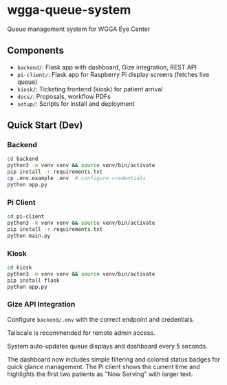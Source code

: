 # wgga-queue-system

Queue management system for WGGA Eye Center

## Components

- `backend/`: Flask app with dashboard, Gize integration, REST API
- `pi-client/`: Flask app for Raspberry Pi display screens (fetches live queue)
- `kiosk/`: Ticketing frontend (kiosk) for patient arrival
- `docs/`: Proposals, workflow PDFs
- `setup/`: Scripts for install and deployment

## Quick Start (Dev)

### Backend
```bash
cd backend
python3 -m venv venv && source venv/bin/activate
pip install -r requirements.txt
cp .env.example .env  # configure credentials
python app.py
```

### Pi Client
```bash
cd pi-client
python3 -m venv venv && source venv/bin/activate
pip install -r requirements.txt
python main.py
```

### Kiosk
```bash
cd kiosk
python3 -m venv venv && source venv/bin/activate
pip install flask
python app.py
```

### Gize API Integration
Configure `backend/.env` with the correct endpoint and credentials.

Tailscale is recommended for remote admin access.

System auto-updates queue displays and dashboard every 5 seconds.

The dashboard now includes simple filtering and colored status badges for quick
glance management. The Pi client shows the current time and highlights the first
two patients as "Now Serving" with larger text.
